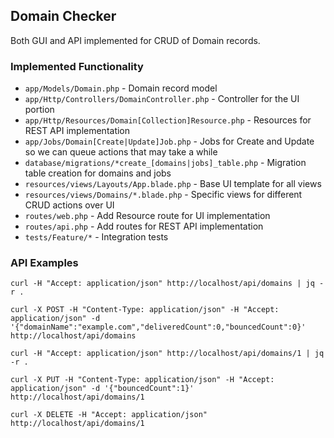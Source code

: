 ## Domain Checker

Both GUI and API implemented for CRUD of Domain records.

### Implemented Functionality

* `app/Models/Domain.php` - Domain record model
* `app/Http/Controllers/DomainController.php` - Controller for the UI portion
* `app/Http/Resources/Domain[Collection]Resource.php` - Resources for REST API implementation
* `app/Jobs/Domain[Create|Update]Job.php` - Jobs for Create and Update so we can queue actions that may take a while
* `database/migrations/*create_[domains|jobs]_table.php` - Migration table creation for domains and jobs
* `resources/views/Layouts/App.blade.php` - Base UI template for all views
* `resources/views/Domains/*.blade.php` - Specific views for different CRUD actions over UI
* `routes/web.php` - Add Resource route for UI implementation
* `routes/api.php` - Add routes for REST API implementation
* `tests/Feature/*` - Integration tests

### API Examples

`curl -H "Accept: application/json" http://localhost/api/domains | jq -r .`

`curl -X POST -H "Content-Type: application/json" -H "Accept: application/json" -d '{"domainName":"example.com","deliveredCount":0,"bouncedCount":0}' http://localhost/api/domains`

`curl -H "Accept: application/json" http://localhost/api/domains/1 | jq -r .`

`curl -X PUT -H "Content-Type: application/json" -H "Accept: application/json" -d '{"bouncedCount":1}' http://localhost/api/domains/1`

`curl -X DELETE -H "Accept: application/json" http://localhost/api/domains/1`
